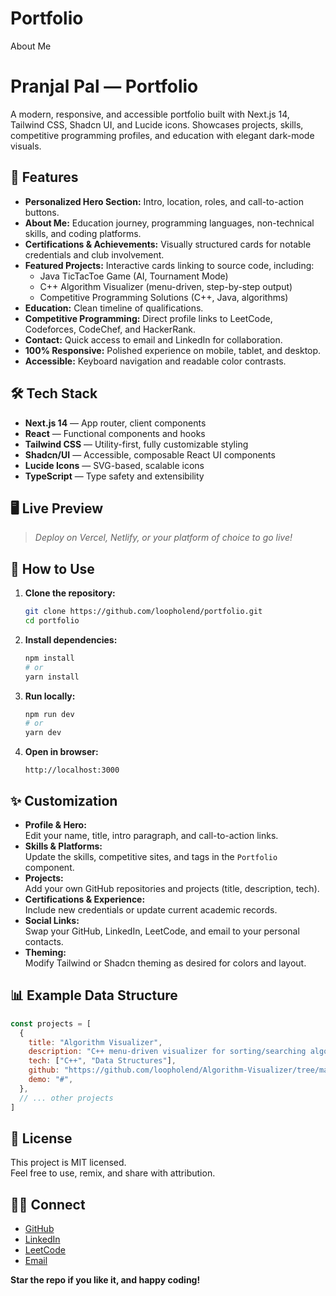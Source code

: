 # Portfolio
About Me

# Pranjal Pal — Portfolio

A modern, responsive, and accessible portfolio built with Next.js 14, Tailwind CSS, Shadcn UI, and Lucide icons. Showcases projects, skills, competitive programming profiles, and education with elegant dark-mode visuals.

## 🚀 Features

- **Personalized Hero Section:** Intro, location, roles, and call-to-action buttons.
- **About Me:** Education journey, programming languages, non-technical skills, and coding platforms.
- **Certifications & Achievements:** Visually structured cards for notable credentials and club involvement.
- **Featured Projects:** Interactive cards linking to source code, including:
  - Java TicTacToe Game (AI, Tournament Mode)
  - C++ Algorithm Visualizer (menu-driven, step-by-step output)
  - Competitive Programming Solutions (C++, Java, algorithms)
- **Education:** Clean timeline of qualifications.
- **Competitive Programming:** Direct profile links to LeetCode, Codeforces, CodeChef, and HackerRank.
- **Contact:** Quick access to email and LinkedIn for collaboration.
- **100% Responsive:** Polished experience on mobile, tablet, and desktop.
- **Accessible:** Keyboard navigation and readable color contrasts.

## 🛠️ Tech Stack

- **Next.js 14** — App router, client components
- **React** — Functional components and hooks
- **Tailwind CSS** — Utility-first, fully customizable styling
- **Shadcn/UI** — Accessible, composable React UI components
- **Lucide Icons** — SVG-based, scalable icons
- **TypeScript** — Type safety and extensibility

## 🖥️ Live Preview

> _Deploy on Vercel, Netlify, or your platform of choice to go live!_

## 📝 How to Use

1. **Clone the repository:**
   ```bash
   git clone https://github.com/loopholend/portfolio.git
   cd portfolio
   ```

2. **Install dependencies:**
   ```bash
   npm install
   # or
   yarn install
   ```

3. **Run locally:**
   ```bash
   npm run dev
   # or
   yarn dev
   ```

4. **Open in browser:**
   ```
   http://localhost:3000
   ```

## ✨ Customization

- **Profile & Hero:**  
  Edit your name, title, intro paragraph, and call-to-action links.
- **Skills & Platforms:**  
  Update the skills, competitive sites, and tags in the `Portfolio` component.
- **Projects:**  
  Add your own GitHub repositories and projects (title, description, tech).
- **Certifications & Experience:**  
  Include new credentials or update current academic records.
- **Social Links:**  
  Swap your GitHub, LinkedIn, LeetCode, and email to your personal contacts.
- **Theming:**  
  Modify Tailwind or Shadcn theming as desired for colors and layout.

## 📊 Example Data Structure

```js
const projects = [
  {
    title: "Algorithm Visualizer",
    description: "C++ menu-driven visualizer for sorting/searching algorithms with step-by-step output.",
    tech: ["C++", "Data Structures"],
    github: "https://github.com/loopholend/Algorithm-Visualizer/tree/main",
    demo: "#",
  },
  // ... other projects
]
```

## 📄 License

This project is MIT licensed.  
Feel free to use, remix, and share with attribution.

## 🙋‍♂️ Connect

- [GitHub](https://github.com/loopholend)
- [LinkedIn](https://www.linkedin.com/in/pranjal-pal-a87b6a283/)
- [LeetCode](https://leetcode.com/u/loopholend/)
- [Email](mailto:pranjalpal05@gmail.com)

**Star the repo if you like it, and happy coding!**
